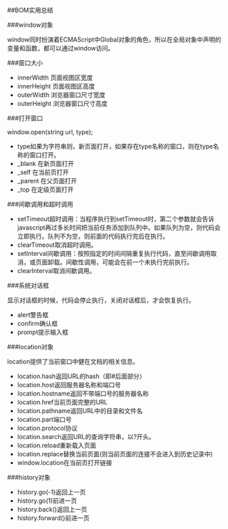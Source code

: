 ##BOM实用总结

###window对象

window同时扮演着ECMAScript中Global对象的角色，所以在全局对象中声明的变量和函数，都可以通过window访问。

###窗口大小

- innerWidth 页面视图区宽度
- innerHeight 页面视图区高度
- outerWidth 浏览器窗口尺寸宽度
- outerHeight 浏览器窗口尺寸高度

###打开窗口

window.open(string url, type);

- type如果为字符串则，新页面打开，如果存在type名称的窗口，则在type名称的窗口打开。
- _blank 在新页面打开
- _self 在当前页打开
- _parent 在父页面打开
- _top 在定级页面打开 

###间歇调用和超时调用

- setTimeout超时调用：当程序执行到setTimeout时，第二个参数就会告诉javascript再过多长时间把当前任务添加到队列中。如果队列为空，则代码会立即执行。队列不为空，则前面的代码执行完后在执行。
- clearTimeout取消超时调用。
- setInterval间歇调用：按照指定的时间间隔重复执行代码，直至间歇调用取消，或页面卸载。间歇性调用，可能会在前一个未执行完前执行。
- clearInterval取消间歇调用。

###系统对话框

显示对话框的时候，代码会停止执行，关闭对话框后，才会恢复执行。

- alert警告框
- confirm确认框
- prompt提示输入框

###location对象

location提供了当前窗口中健在文档的相关信息。

- location.hash返回URL的hash（即#后面部分）
- location.host返回服务器名称和端口号
- location.hostname返回不带端口号的服务器名称
- location.href当前页面完整的URL
- location.pathname返回URL中的目录和文件名
- location.part端口号
- location.protocol协议
- location.search返回URL的查询字符串，以?开头。
- location.reload重新载入页面
- location.replace替换当前页面(则当前页面的连接不会进入到历史记录中)
- window.location在当前页打开链接

###history对象

- history.go(-1)返回上一页
- history.go(1)前进一页
- history.back()返回上一页
- history.forward()前进一页